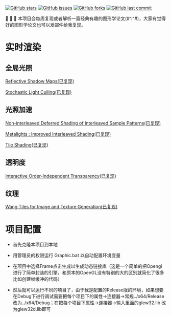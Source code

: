 [![GitHub stars](https://img.shields.io/github/stars/AngelMonica126/GraphicAlgorithm.svg?style=flat-square)](https://github.com/AngelMonica126/GraphicAlgorithm/stargazers)
[![GitHub issues](https://img.shields.io/github/issues/AngelMonica126/GraphicAlgorithm?style=flat-square)](https://github.com/AngelMonica126/GraphicAlgorithm/issues)
[![GitHub forks](https://img.shields.io/github/forks/AngelMonica126/GraphicAlgorithm?style=flat-square)](https://github.com/AngelMonica126/GraphicAlgorithm/network)
[![GitHub last commit](https://img.shields.io/github/last-commit/AngelMonica126/GraphicAlgorithm?style=flat-square)](https://github.com/AngelMonica126/GraphicAlgorithm)


   :octopus: :octopus: :octopus: 本项目会每周复现或者解析一篇经典有趣的图形学论文(#^.^#)，大家有觉得好的图形学论文也可以发邮件给我复现。

# 实时渲染

## 全局光照

[Reflective Shadow Maps(已复现)](https://zhuanlan.zhihu.com/p/357259069)

[Stochastic Light Culling(已复现)](https://zhuanlan.zhihu.com/p/357266673)

## 光照加速

[Non-interleaved Deferred Shading of Interleaved Sample Patterns(已复现)](https://zhuanlan.zhihu.com/p/357278685)

[Metalights : Improved Interleaved Shading(已复现)](https://zhuanlan.zhihu.com/p/357285413)

[Tile Shading(已复现)](https://zhuanlan.zhihu.com/p/357275455)

## 透明度

[Interactive Order-Independent Transparency(已复现)](https://zhuanlan.zhihu.com/p/357282813)

## 纹理

[Wang Tiles for Image and Texture Generation(已复现)](https://zhuanlan.zhihu.com/p/357287614)


# 项目配置

* 首先克隆本项目到本地

* 用管理员的权限运行 Graphic.bat 以自动配置环境变量

* 在项目中选择Frame点击生成以生成动态链接库（这是一个简单的把Opengl进行了简单封装的引擎，和原本的OpenGL没有特别的大的区别就简化了很多比如创建帧缓冲的代码）

* 然后就可以运行不同的项目了，由于我是配置的Release版的环境，如果想要在Debug下进行调试需要把每个项目下的属性->连接器->常规../x64/Release改为../x64/Debug；在把每个项目下属性->连接器->输入里面的glew32.lib 改为glew32d.lib即可
